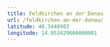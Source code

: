 ```yaml
---
title: Feldkirchen an der Donau
url: /feldkirchen-an-der-donau/
latitude: 48.3448903
longitude: 14.053429600000001
---
```

